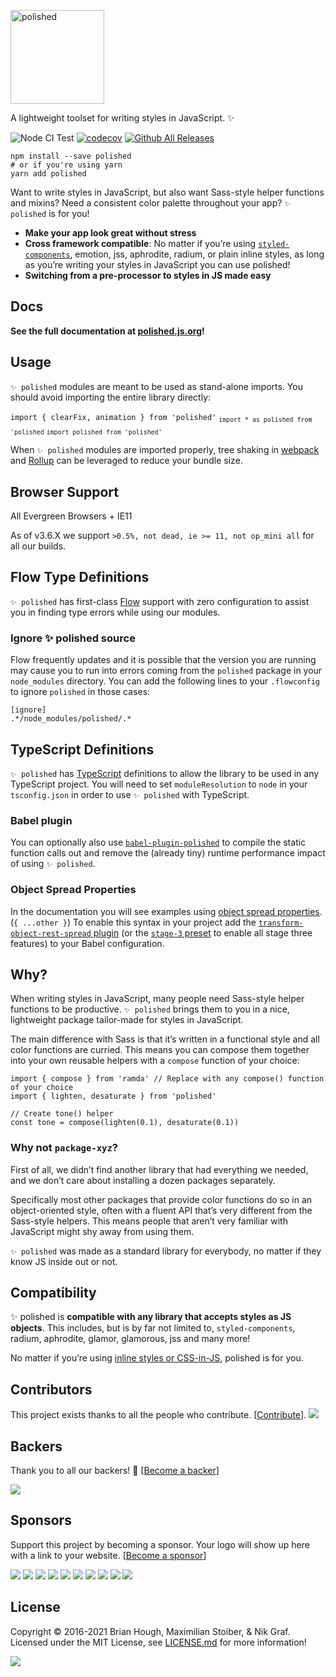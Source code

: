 [<img src="https://raw.githubusercontent.com/styled-components/brand/master/polished.png" alt="polished" height="150" />](https://github.com/styled-components/polished)  

A lightweight toolset for writing styles in JavaScript. ✨

![Node CI Test](https://github.com/styled-components/polished/workflows/Node%20CI%20Test/badge.svg?branch=main) [![codecov](https://codecov.io/gh/styled-components/polished/branch/main/graph/badge.svg)](https://codecov.io/gh/styled-components/polished) [![Github All Releases](https://img.shields.io/npm/dm/polished.svg)](https://npmcharts.com/compare/polished)

    npm install --save polished
    # or if you're using yarn
    yarn add polished

Want to write styles in JavaScript, but also want Sass-style helper functions and mixins? Need a consistent color palette throughout your app? `✨ polished` is for you!

-   **Make your app look great without stress**
-   **Cross framework compatible**: No matter if you’re using [`styled-components`](https://github.com/styled-components/styled-components), emotion, jss, aphrodite, radium, or plain inline styles, as long as you’re writing your styles in JavaScript you can use polished!
-   **Switching from a pre-processor to styles in JS made easy**

Docs
----

**See the full documentation at [polished.js.org](http://polished.js.org/docs)!**

Usage
-----

`✨ polished` modules are meant to be used as stand-alone imports. You should avoid importing the entire library directly:

`import { clearFix, animation } from 'polished'` <sub>`import * as polished from 'polished`</sub> <sub>`import polished from 'polished'`</sub>

When `✨ polished` modules are imported properly, tree shaking in [webpack](https://webpack.js.org/guides/tree-shaking/) and [Rollup](https://github.com/rollup/rollup#tree-shaking) can be leveraged to reduce your bundle size.

Browser Support
---------------

All Evergreen Browsers + IE11

As of v3.6.X we support `>0.5%, not dead, ie >= 11, not op_mini all` for all our builds.

Flow Type Definitions
---------------------

`✨ polished` has first-class [Flow](https://flow.org/) support with zero configuration to assist you in finding type errors while using our modules.

### Ignore ✨ polished source

Flow frequently updates and it is possible that the version you are running may cause you to run into errors coming from the `polished` package in your `node_modules` directory. You can add the following lines to your `.flowconfig` to ignore `polished` in those cases:

    [ignore]
    .*/node_modules/polished/.*

TypeScript Definitions
----------------------

`✨ polished` has [TypeScript](https://www.typescriptlang.org/) definitions to allow the library to be used in any TypeScript project. You will need to set `moduleResolution` to `node` in your `tsconfig.json` in order to use `✨ polished` with TypeScript.

### Babel plugin

You can optionally also use [`babel-plugin-polished`](https://github.com/styled-components/babel-plugin-polished) to compile the static function calls out and remove the (already tiny) runtime performance impact of using `✨ polished`.

### Object Spread Properties

In the documentation you will see examples using [object spread properties](https://github.com/tc39/proposal-object-rest-spread). (`{ ...other }`) To enable this syntax in your project add the [`transform-object-rest-spread` plugin](https://www.npmjs.com/package/babel-plugin-transform-object-rest-spread) (or the [`stage-3` preset](https://babeljs.io/docs/plugins/preset-stage-3/) to enable all stage three features) to your Babel configuration.

Why?
----

When writing styles in JavaScript, many people need Sass-style helper functions to be productive. `✨ polished` brings them to you in a nice, lightweight package tailor-made for styles in JavaScript.

The main difference with Sass is that it’s written in a functional style and all color functions are curried. This means you can compose them together into your own reusable helpers with a `compose` function of your choice:

    import { compose } from 'ramda' // Replace with any compose() function of your choice
    import { lighten, desaturate } from 'polished'

    // Create tone() helper
    const tone = compose(lighten(0.1), desaturate(0.1))

### Why not `package-xyz`?

First of all, we didn’t find another library that had everything we needed, and we don’t care about installing a dozen packages separately.

Specifically most other packages that provide color functions do so in an object-oriented style, often with a fluent API that’s very different from the Sass-style helpers. This means people that aren’t very familiar with JavaScript might shy away from using them.

`✨ polished` was made as a standard library for everybody, no matter if they know JS inside out or not.

Compatibility
-------------

✨ polished is **compatible with any library that accepts styles as JS objects**. This includes, but is by far not limited to, `styled-components`, radium, aphrodite, glamor, glamorous, jss and many more!

No matter if you’re using [inline styles or CSS-in-JS](http://mxstbr.blog/2016/11/inline-styles-vs-css-in-js/), polished is for you.

Contributors
------------

This project exists thanks to all the people who contribute. \[[Contribute](CONTRIBUTING.md)\]. [![](https://opencollective.com/polished/contributors.svg?width=890&button=false)](https://github.com/styled-components/polished/graphs/contributors)

Backers
-------

Thank you to all our backers! 🙏 \[[Become a backer](https://opencollective.com/polished#backer)\]

[![](https://opencollective.com/polished/backers.svg?width=890)](https://opencollective.com/polished#backers)

Sponsors
--------

Support this project by becoming a sponsor. Your logo will show up here with a link to your website. \[[Become a sponsor](https://opencollective.com/polished#sponsor)\]

[![](https://opencollective.com/polished/sponsor/0/avatar.svg)](https://opencollective.com/polished/sponsor/0/website) [![](https://opencollective.com/polished/sponsor/1/avatar.svg)](https://opencollective.com/polished/sponsor/1/website) [![](https://opencollective.com/polished/sponsor/2/avatar.svg)](https://opencollective.com/polished/sponsor/2/website) [![](https://opencollective.com/polished/sponsor/3/avatar.svg)](https://opencollective.com/polished/sponsor/3/website) [![](https://opencollective.com/polished/sponsor/4/avatar.svg)](https://opencollective.com/polished/sponsor/4/website) [![](https://opencollective.com/polished/sponsor/5/avatar.svg)](https://opencollective.com/polished/sponsor/5/website) [![](https://opencollective.com/polished/sponsor/6/avatar.svg)](https://opencollective.com/polished/sponsor/6/website) [![](https://opencollective.com/polished/sponsor/7/avatar.svg)](https://opencollective.com/polished/sponsor/7/website) [![](https://opencollective.com/polished/sponsor/8/avatar.svg)](https://opencollective.com/polished/sponsor/8/website) [![](https://opencollective.com/polished/sponsor/9/avatar.svg)](https://opencollective.com/polished/sponsor/9/website)

License
-------

Copyright © 2016-2021 Brian Hough, Maximilian Stoiber, & Nik Graf. Licensed under the MIT License, see [LICENSE.md](LICENSE.md) for more information!

![](https://static.scarf.sh/a.png?x-pxid=121e67af-0b5f-4132-a6e7-6ae63ebeedac)
